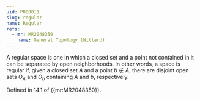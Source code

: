 ```yaml
---
uid: P000011
slug: regular
name: Regular
refs:
  - mr: MR2048350
    name: General Topology (Willard)
---
```

A regular space is one in which a closed set and a point not contained in it
can be separated by open neighborhoods.
In other words, a space is regular if, given a closed set $A$ and a point
$b \notin A$, there are disjoint open sets $O_A$ and $O_b$ containing $A$ and
$b$, respectively.

Defined in 14.1 of {{mr:MR2048350}}.

